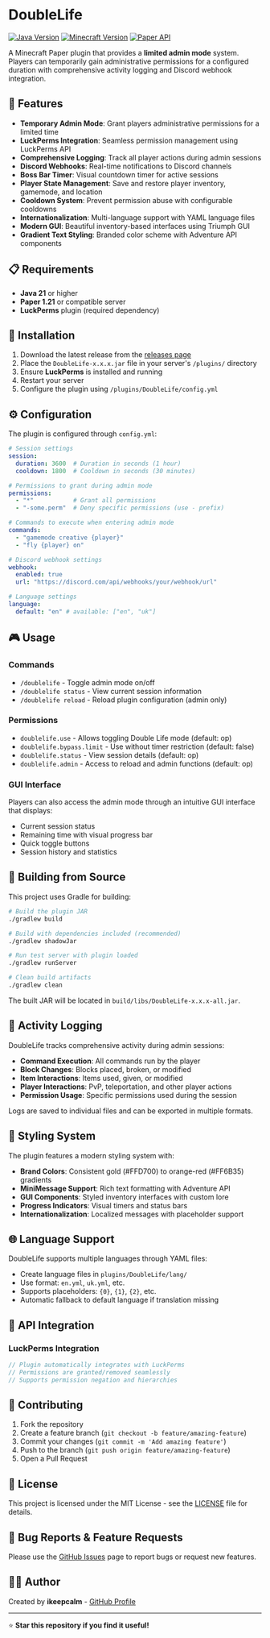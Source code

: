 # DoubleLife

[![Java Version](https://img.shields.io/badge/Java-21-orange.svg)](https://www.oracle.com/java/)
[![Minecraft Version](https://img.shields.io/badge/Minecraft-1.21-green.svg)](https://papermc.io/)
[![Paper API](https://img.shields.io/badge/Paper-1.21.6-blue.svg)](https://papermc.io/)

A Minecraft Paper plugin that provides a **limited admin mode** system. Players can temporarily gain administrative permissions for a configured duration with comprehensive activity logging and Discord webhook integration.

## 🌟 Features

- **Temporary Admin Mode**: Grant players administrative permissions for a limited time
- **LuckPerms Integration**: Seamless permission management using LuckPerms API
- **Comprehensive Logging**: Track all player actions during admin sessions
- **Discord Webhooks**: Real-time notifications to Discord channels
- **Boss Bar Timer**: Visual countdown timer for active sessions
- **Player State Management**: Save and restore player inventory, gamemode, and location
- **Cooldown System**: Prevent permission abuse with configurable cooldowns
- **Internationalization**: Multi-language support with YAML language files
- **Modern GUI**: Beautiful inventory-based interfaces using Triumph GUI
- **Gradient Text Styling**: Branded color scheme with Adventure API components

## 📋 Requirements

- **Java 21** or higher
- **Paper 1.21** or compatible server
- **LuckPerms** plugin (required dependency)

## 🚀 Installation

1. Download the latest release from the [releases page](../../releases)
2. Place the `DoubleLife-x.x.x.jar` file in your server's `/plugins/` directory
3. Ensure **LuckPerms** is installed and running
4. Restart your server
5. Configure the plugin using `/plugins/DoubleLife/config.yml`

## ⚙️ Configuration

The plugin is configured through `config.yml`:

```yaml
# Session settings
session:
  duration: 3600  # Duration in seconds (1 hour)
  cooldown: 1800  # Cooldown in seconds (30 minutes)

# Permissions to grant during admin mode
permissions:
  - "*"           # Grant all permissions
  - "-some.perm"  # Deny specific permissions (use - prefix)

# Commands to execute when entering admin mode
commands:
  - "gamemode creative {player}"
  - "fly {player} on"

# Discord webhook settings
webhook:
  enabled: true
  url: "https://discord.com/api/webhooks/your/webhook/url"

# Language settings
language:
  default: "en" # available: ["en", "uk"]
```

## 🎮 Usage

### Commands

- `/doublelife` - Toggle admin mode on/off
- `/doublelife status` - View current session information
- `/doublelife reload` - Reload plugin configuration (admin only)

### Permissions

- `doublelife.use` - Allows toggling Double Life mode (default: op)
- `doublelife.bypass.limit` - Use without timer restriction (default: false)
- `doublelife.status` - View session details (default: op)
- `doublelife.admin` - Access to reload and admin functions (default: op)

### GUI Interface

Players can also access the admin mode through an intuitive GUI interface that displays:
- Current session status
- Remaining time with visual progress bar
- Quick toggle buttons
- Session history and statistics

## 🔧 Building from Source

This project uses Gradle for building:

```bash
# Build the plugin JAR
./gradlew build

# Build with dependencies included (recommended)
./gradlew shadowJar

# Run test server with plugin loaded
./gradlew runServer

# Clean build artifacts
./gradlew clean
```

The built JAR will be located in `build/libs/DoubleLife-x.x.x-all.jar`.

## 📝 Activity Logging

DoubleLife tracks comprehensive activity during admin sessions:

- **Command Execution**: All commands run by the player
- **Block Changes**: Blocks placed, broken, or modified
- **Item Interactions**: Items used, given, or modified
- **Player Interactions**: PvP, teleportation, and other player actions
- **Permission Usage**: Specific permissions used during the session

Logs are saved to individual files and can be exported in multiple formats.

## 🎨 Styling System

The plugin features a modern styling system with:

- **Brand Colors**: Consistent gold (#FFD700) to orange-red (#FF6B35) gradients
- **MiniMessage Support**: Rich text formatting with Adventure API
- **GUI Components**: Styled inventory interfaces with custom lore
- **Progress Indicators**: Visual timers and status bars
- **Internationalization**: Localized messages with placeholder support

## 🌐 Language Support

DoubleLife supports multiple languages through YAML files:

- Create language files in `plugins/DoubleLife/lang/`
- Use format: `en.yml`, `uk.yml`, etc.
- Supports placeholders: `{0}`, `{1}`, `{2}`, etc.
- Automatic fallback to default language if translation missing

## 🔗 API Integration

### LuckPerms Integration
```java
// Plugin automatically integrates with LuckPerms
// Permissions are granted/removed seamlessly
// Supports permission negation and hierarchies
```

## 🤝 Contributing

1. Fork the repository
2. Create a feature branch (`git checkout -b feature/amazing-feature`)
3. Commit your changes (`git commit -m 'Add amazing feature'`)
4. Push to the branch (`git push origin feature/amazing-feature`)
5. Open a Pull Request

## 📄 License

This project is licensed under the MIT License - see the [LICENSE](LICENSE) file for details.

## 🐛 Bug Reports & Feature Requests

Please use the [GitHub Issues](../../issues) page to report bugs or request new features.

## 👨‍💻 Author

Created by **ikeepcalm** - [GitHub Profile](https://github.com/ikeepcalm)

---

⭐ **Star this repository if you find it useful!**